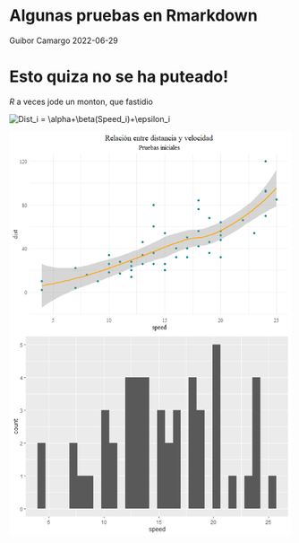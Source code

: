 Algunas pruebas en Rmarkdown
================
Guibor Camargo
2022-06-29

# Esto quiza no se ha puteado!

*R* a veces jode un monton, que fastidio

![
Dist_i = \\alpha+\\beta(Speed_i)+\\epsilon_i 
](https://latex.codecogs.com/png.image?%5Cdpi%7B110%7D&space;%5Cbg_white&space;%0ADist_i%20%3D%20%5Calpha%2B%5Cbeta%28Speed_i%29%2B%5Cepsilon_i%20%0A "
Dist_i = \alpha+\beta(Speed_i)+\epsilon_i 
")

<img src="pruebasmarkdown_files/figure-gfm/grafica_inicial-1.png" style="display: block; margin: auto;" />

<img src="pruebasmarkdown_files/figure-gfm/nano_plot-1.png" style="display: block; margin: auto;" />
